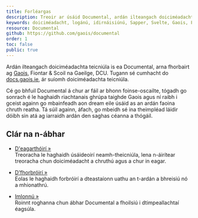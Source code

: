 ```yaml
---
title: Forléargas
description: Treoir ar úsáid Documental, ardán ilteangach doiciméadachta teicniúla
keywords: doiciméadacht, logánú, idirnáisiúnú, Sapper, Svelte, Gaois, Fiontar & Scoil na Gaeilge, DCU
resource: Documental
github: https://github.com/gaois/documental
order: 1
toc: false
public: true
---
```


Ardán ilteangach doiciméadachta teicniúla is ea Documental, arna fhorbairt ag [Gaois](https://www.gaois.ie/ga/), Fiontar & Scoil na Gaeilge, DCU. Tugann sé cumhacht do [docs.gaois.ie](https://docs.gaois.ie), ár suíomh doiciméadachta teicniúla. 

Cé go bhfuil Documental á chur ar fáil ar bhonn foinse-oscailte, tógadh go sonrach é le haghaidh riachtanais ghrúpa taighde Gaois agus ní raibh i gceist againn go mbainfeadh aon dream eile úsáid as an ardán faoina chruth reatha. Tá súil againn, áfach, go mbeidh sé ina theimpléad láidir dóibh sin atá ag iarraidh ardán den saghas céanna a thógáil.  

## Clár na n-ábhar

- [D'eagarthóirí »](https://docs.gaois.ie/ga/software/documental/editors)  
Treoracha le haghaidh úsáideoirí neamh-theicniúla, lena n-áirítear treoracha chun doiciméadacht a chruthú agus a chur in eagar. 

- [D'fhorbróirí »](https://docs.gaois.ie/ga/software/documental/developers)  
Eolas le haghaidh forbróirí a dteastaíonn uathu an t-ardán a bhreisiú nó a mhionathrú.

- [Imlonnú »](https://docs.gaois.ie/ga/software/documental/deployment)  
Roinnt roghanna chun ábhar Documental a fhoilsiú i dtimpeallachtaí éagsúla.
